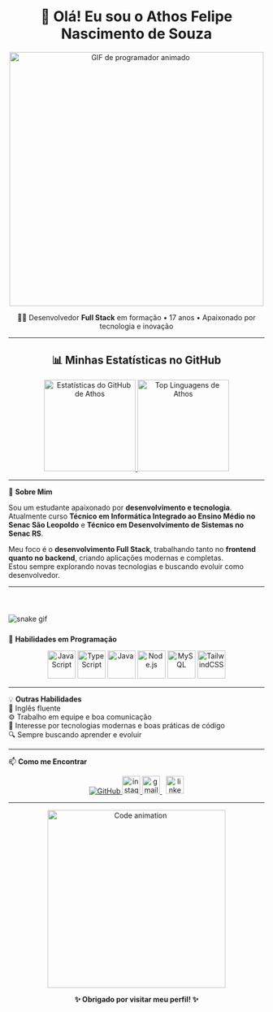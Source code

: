 <h1 align="center">🌌 Olá! Eu sou o <strong>Athos Felipe Nascimento de Souza</strong></h1>

<p align="center">
  <img loading="lazy" width="500" src="https://media.giphy.com/media/qgQUggAC3Pfv687qPC/giphy.gif" alt="GIF de programador animado" />
</p>

<p align="center">
  🧑‍💻 Desenvolvedor <strong>Full Stack</strong> em formação • 17 anos • Apaixonado por tecnologia e inovação
</p>

---

<h2 align="center">📊 Minhas Estatísticas no GitHub</h2>

<p align="center">
  <a href="https://github.com/Souzathos" target="_blank" rel="noopener noreferrer">
    <img height="180em" src="https://github-readme-stats.vercel.app/api?username=Souzathos&show_icons=true&theme=tokyonight&include_all_commits=true&count_private=true&hide_border=true&border_radius=12" alt="Estatísticas do GitHub de Athos" />
    <img height="180em" src="https://github-readme-stats.vercel.app/api/top-langs/?username=Souzathos&layout=compact&langs_count=16&theme=tokyonight&hide_border=true&border_radius=12" alt="Top Linguagens de Athos" />
  </a>
</p>

---

🚀 **Sobre Mim**  

Sou um estudante apaixonado por **desenvolvimento e tecnologia**.  
Atualmente curso **Técnico em Informática Integrado ao Ensino Médio no Senac São Leopoldo** e **Técnico em Desenvolvimento de Sistemas no Senac RS**.  

Meu foco é o **desenvolvimento Full Stack**, trabalhando tanto no **frontend quanto no backend**, criando aplicações modernas e completas.  
Estou sempre explorando novas tecnologias e buscando evoluir como desenvolvedor.

---

###



###

<br clear="both">

![snake gif](https://github.com/Souzathos/Souzathos/blob/output/github-contribution-grid-snake.svg)

###
🧠 **Habilidades em Programação**
<p align="center">
  <img src="https://cdn.jsdelivr.net/gh/devicons/devicon/icons/javascript/javascript-original.svg" width="55" height="55" alt="JavaScript" />
  <img src="https://cdn.jsdelivr.net/gh/devicons/devicon/icons/typescript/typescript-original.svg" width="55" height="55" alt="TypeScript" />
  <img src="https://cdn.jsdelivr.net/gh/devicons/devicon/icons/java/java-original.svg" width="55" height="55" alt="Java" />
  <img src="https://cdn.jsdelivr.net/gh/devicons/devicon/icons/nodejs/nodejs-original.svg" width="55" height="55" alt="Node.js" />
  <img src="https://cdn.jsdelivr.net/gh/devicons/devicon/icons/mysql/mysql-original.svg" width="55" height="55" alt="MySQL" />
  <img src="https://cdn.jsdelivr.net/gh/devicons/devicon/icons/tailwindcss/tailwindcss-original.svg" width="55" height="55" alt="TailwindCSS" />
</p>

---

💡 **Outras Habilidades**  
📘 Inglês fluente  
⚙️ Trabalho em equipe e boa comunicação  
🚀 Interesse por tecnologias modernas e boas práticas de código  
🔍 Sempre buscando aprender e evoluir  

---

📫 **Como me Encontrar**

 
  
  
  
  
  
<p align="center">
  <a href="https://github.com/Souzathos" target="_blank" rel="noopener noreferrer">
    <img src="https://img.shields.io/badge/GitHub-Souzathos-181717?style=for-the-badge&logo=github&logoColor=white" alt="GitHub" />
  </a>
  <a href="https://www.instagram.com/souzathos_" target="_blank" rel="noopener noreferrer">
    <img src="https://img.shields.io/static/v1?message=Instagram&logo=instagram&label=&color=E4405F&logoColor=white&labelColor=&style=for-the-badge" height="35" alt="instagram logo"  />
  </a>
  <a href="https://mail.google.com/mail/u/0/#inbox?compose=GTvVlcSGLdVxspwJSXlHRCxPLFvpdZKddPkSbBXdFrMBNrrWnDvSKdbrdZKnsvRdgzZbdpzMmCwpp" target="_blank" rel="noopener noreferrer">
    <img src="https://img.shields.io/static/v1?message=Gmail&logo=gmail&label=&color=D14836&logoColor=white&labelColor=&style=for-the-badge" height="35" alt="gmail logo"  />
  </a>
  &nbsp;
  <a href="https://www.linkedin.com/in/athos-souza-020a69343" target="_blank" rel="noopener noreferrer">
    <img src="https://img.shields.io/static/v1?message=LinkedIn&logo=linkedin&label=&color=0077B5&logoColor=white&labelColor=&style=for-the-badge" height="35" alt="linkedin logo"  />
  </a>
</p>

---

<p align="center">
<img src="https://media.giphy.com/media/f3iwJFOVOwuy7K6FFw/giphy.gif" width="350" alt="Code animation" />

</p>

<p align="center"><strong>✨ Obrigado por visitar meu perfil! ✨</strong></p>

